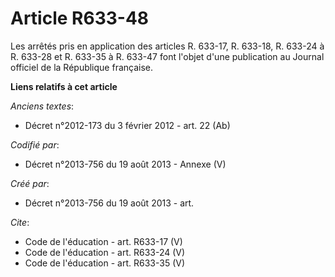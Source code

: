 # Article R633-48

Les arrêtés pris en application des articles R. 633-17, R. 633-18, R. 633-24 à R. 633-28 et R. 633-35 à R. 633-47 font
l'objet d'une publication au Journal officiel de la République française.

**Liens relatifs à cet article**

_Anciens textes_:

  - Décret n°2012-173 du 3 février 2012 - art. 22 (Ab)

_Codifié par_:

  - Décret n°2013-756 du 19 août 2013 -  Annexe (V)

_Créé par_:

  - Décret n°2013-756 du 19 août 2013 - art.

_Cite_:

  - Code de l'éducation - art. R633-17 (V)
  - Code de l'éducation - art. R633-24 (V)
  - Code de l'éducation - art. R633-35 (V)
